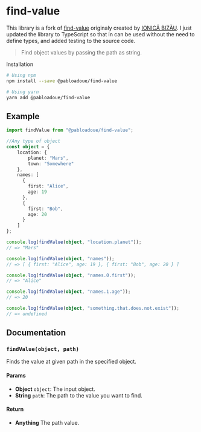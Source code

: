 <!-- Please do not edit this file. Edit the `blah` field in the `package.json` instead. If in doubt, open an issue. -->


















# find-value

This library is a fork of [find-value](https://github.com/IonicaBizau/find-value) originaly created by [IONICĂ BIZĂU](https://ionicabizau.net). I just updated the library to TypeScript so that in can be used without the need to define types, and added testing to the source code.




> Find object values by passing the path as string.

















Installation

```sh
# Using npm
npm install --save @pabloadoue/find-value

# Using yarn
yarn add @pabloadoue/find-value
```













## Example 



```ts
import findValue from "@pabloadoue/find-value";

//Any type of object
const object = {
    location: {
        planet: "Mars", 
        town: "Somewhere"
    }, 
    names: [
      {
        first: "Alice", 
        age: 19 
      },
      { 
        first: "Bob", 
        age: 20 
      }
    ]
};

console.log(findValue(object, "location.planet"));
// => "Mars"

console.log(findValue(object, "names"));
// => [ { first: "Alice", age: 19 }, { first: "Bob", age: 20 } ]

console.log(findValue(object, "names.0.first"));
// => "Alice"

console.log(findValue(object, "names.1.age"));
// => 20

console.log(findValue(object, "something.that.does.not.exist"));
// => undefined
```








## Documentation


### `findValue(object, path)`
Finds the value at given path in the specified object.

#### Params

- **Object** `object`: The input object.
- **String** `path`: The path to the value you want to find.

#### Return
- **Anything** The path value.
